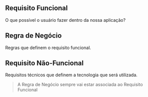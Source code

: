 ## Requisito Funcional

O que possível o usuário fazer dentro da nossa aplicação?

## Regra de Negócio

Regras que definem o requisito funcional.

## Requisito Não-Funcional

Requisitos técnicos que definem a tecnologia que será utilizada.

> A Regra de Negócio sempre vai estar associada ao Requisito Funcional